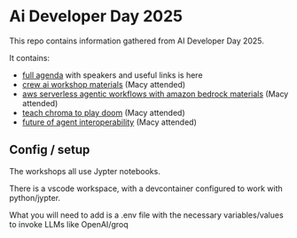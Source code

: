 # Ai Developer Day 2025

This repo contains information gathered from AI Developer Day 2025.

It contains:

- [full agenda](./AI%20Dev%2025%20Workshops.md) with speakers and useful links is here
- [crew ai workshop materials](./crew-ai-agents/) (Macy attended)
- [aws serverless agentic workflows with amazon bedrock materials](./aws-serverless-agentic-workflows-with-amazon-bedrock/) (Macy attended)
- [teach chroma to play doom](./teach-chroma-doom/) (Macy attended)
- [future of agent interoperability](./future-of-agent-interoperability/) (Macy attended)

## Config / setup

The workshops all use Jypter notebooks.

There is a vscode workspace, with a devcontainer configured to work with python/jypter.

What you will need to add is a .env file with the necessary variables/values to invoke LLMs like OpenAI/groq
